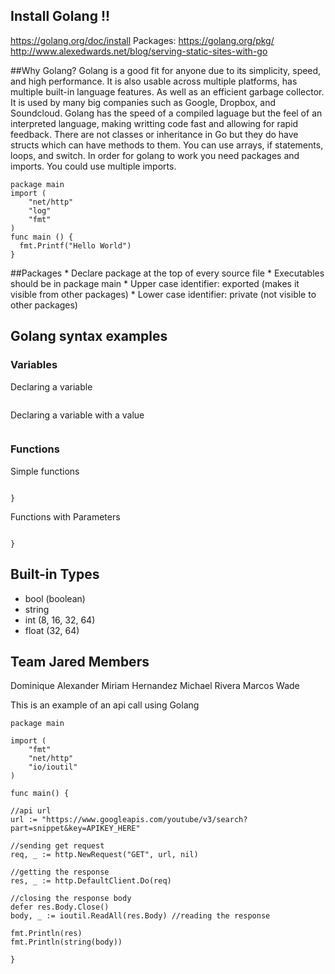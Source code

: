 ## Install Golang !!
https://golang.org/doc/install
Packages: https://golang.org/pkg/
http://www.alexedwards.net/blog/serving-static-sites-with-go

##Why Golang?
Golang is a good fit for anyone due to its simplicity, speed, and high performance. It is also
usable across multiple platforms, has multiple built-in language features. As well as an 
efficient garbage collector. It is used by many big companies such as Google, Dropbox, and 
Soundcloud. Golang has the speed of a compiled laguage but the feel of 
an interpreted language, making writting code fast and allowing for rapid feedback.
There are not classes or inheritance in Go but they do have 
structs which can have methods to them. You can use arrays, if statements, loops, and switch.
In order for golang to work you need packages and imports. You could use 
multiple imports.
```
package main 
import (
    "net/http"
    "log"
    "fmt"
)
func main () {
  fmt.Printf("Hello World")
}
```
##Packages
    * Declare package at the top of every source file
    * Execut­ables should be in package main
    * Upper case identifier: exported (makes it visible from other packages)
    * Lower case identifier: private (not visible to other packages)
## Golang syntax examples
### Variables
Declaring a variable
```var varname vartype
```
Declaring a variable with a value
```var varname vartype = value
```
### Functions
Simple functions
```func functionName() {
    
}
```
Functions with Parameters
```func functionName(param1 string, param2 int) {
    
}
```
## Built-in  Types
* bool (boolean)
* string
* int (8, 16, 32, 64)
* float (32, 64)
## Team Jared Members
Dominique Alexander
Miriam Hernandez
Michael Rivera
Marcos Wade

This is an example of an api call using Golang
```
package main

import (
	"fmt"
	"net/http"
	"io/ioutil"
)

func main() {

//api url
url := "https://www.googleapis.com/youtube/v3/search?part=snippet&key=APIKEY_HERE"

//sending get request
req, _ := http.NewRequest("GET", url, nil)

//getting the response
res, _ := http.DefaultClient.Do(req)

//closing the response body
defer res.Body.Close()
body, _ := ioutil.ReadAll(res.Body) //reading the response

fmt.Println(res)
fmt.Println(string(body))

}
```
